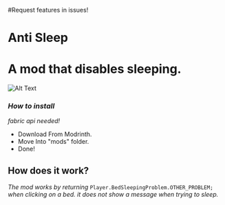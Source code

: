 #Request features in issues!
# Anti Sleep    
# A mod that disables sleeping.

![Alt Text](https://cdn.modrinth.com/data/ddaaru5y/images/e144d70f0217126d287a3af8451ed298b7f93d70.png)


### ***How to install*** 
*fabric api needed!*
- Download From Modrinth.
- Move Into "mods" folder.
- Done!

## How does it work?
*The mod works by returning* `Player.BedSleepingProblem.OTHER_PROBLEM;` *when clicking on a bed.*
*it does not show a message when trying to sleep.*
